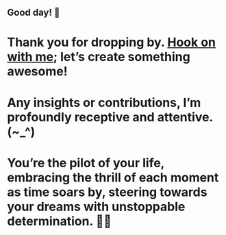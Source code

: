 
##   Good day! 👋
#    Thank you for dropping by. <a href ="mailto:amicableycot@gmail.com">Hook on with me</a>; let’s create something awesome!
#     Any insights or contributions, I’m profoundly receptive and attentive. (~_^)
#         You’re the pilot of your life, embracing the thrill of each moment as time soars by, steering towards your dreams with unstoppable determination. 🚀😄
<!--
- **lewiskirori/lewiskirori** is a ✨ _special_ ✨ repository!
- 🔭 I’m currently working on ...
- 👯 I’m looking to collaborate on ...
- 🤔 I’m looking for help with ...
- 💬 Ask me about ...
- 📫 How to reach me: ...
- 😄 Pronouns: ...
- ⚡ Fun fact: ...
- Avant-garde || forward-looking || progressive || revolutionary || ...
- Allied: the company && affiliated || working together with && Skilled craftsmanship allied to advanced technology.
- SOftware ARchitect ASpirant.
- The Future and the Present.
-->                                                     
